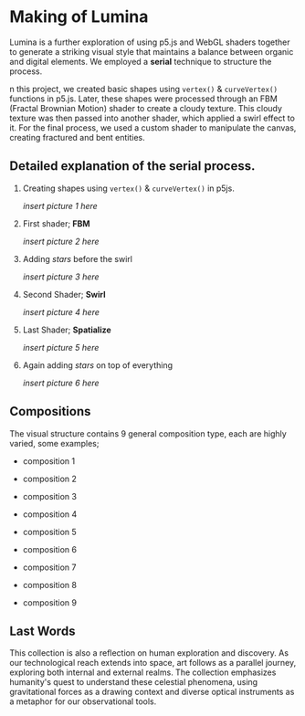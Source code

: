 # Making of Lumina

Lumina is a further exploration of using p5.js and WebGL shaders together to generate a striking visual style that maintains a balance between organic and digital elements. We employed a **serial** technique to structure the process.

n this project, we created basic shapes using `vertex()` & `curveVertex()` functions in p5.js. Later, these shapes were processed through an FBM (Fractal Brownian Motion) shader to create a cloudy texture. This cloudy texture was then passed into another shader, which applied a swirl effect to it. For the final process, we used a custom shader to manipulate the canvas, creating fractured and bent entities. 

## Detailed explanation of the **serial** process.

1. Creating shapes using `vertex()` & `curveVertex()` in p5js.

   *insert picture 1 here*

2. First shader; **FBM**

   *insert picture 2 here*
   
3. Adding *stars* before the swirl

   *insert picture 3 here*

4. Second Shader; **Swirl**

   *insert picture 4 here*

5. Last Shader; **Spatialize**

   *insert picture 5 here*

6. Again adding *stars* on top of everything

   *insert picture 6 here*

## Compositions 

The visual structure contains 9 general composition type, each are highly varied, some examples;

* composition 1


* composition 2


* composition 3


* composition 4


* composition 5


* composition 6


* composition 7


* composition 8


* composition 9

## Last Words

This collection is also a reflection on human exploration and discovery. As our technological reach extends into space, art follows as a parallel journey, exploring both internal and external realms. The collection emphasizes humanity's quest to understand these celestial phenomena, using gravitational forces as a drawing context and diverse optical instruments as a metaphor for our observational tools.





   

